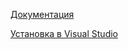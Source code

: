 [Документация](https://www.sfml-dev.org/documentation/2.5.1/index.php)

[Установка в Visual Studio](https://www.sfml-dev.org/tutorials/2.5/start-vc.php)